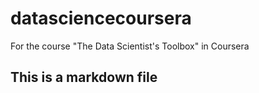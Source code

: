 # datasciencecoursera
For the course "The Data Scientist's Toolbox" in Coursera

## This is a markdown file
